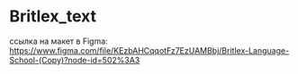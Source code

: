# Britlex_text

ссылка на макет в Figma:
https://www.figma.com/file/KEzbAHCqqotFz7EzUAMBbj/Britlex-Language-School-(Copy)?node-id=502%3A3

